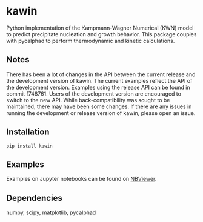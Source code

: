 # kawin

Python implementation of the Kampmann-Wagner Numerical (KWN) model to predict precipitate nucleation and growth behavior. This package couples with pycalphad to perform thermodynamic and kinetic calculations.

Notes
-----
There has been a lot of changes in the API between the current release and the development version of kawin. The current examples reflect the API of the development version. Examples using the release API can be found in commit f748761. Users of the development version are encouraged to switch to the new API. While back-compatibility was sought to be maintained, there may have been some changes. If there are any issues in running the development or release version of kawin, please open an issue.

Installation
------------
`pip install kawin`

Examples
--------
Examples on Jupyter notebooks can be found on [NBViewer](https://nbviewer.org/github/materialsgenomefoundation/kawin/tree/main/examples/).

Dependencies
------------
numpy, scipy, matplotlib, pycalphad
